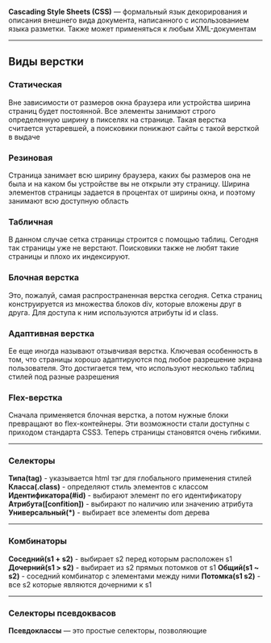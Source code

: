 **Cascading Style Sheets (CSS)** — формальный язык декорирования и описания внешнего вида документа, написанного с использованием языка разметки. Также может применяться к любым XML-документам

---

## Виды верстки

### Cтатическая

Вне зависимости от размеров окна браузера или устройства ширина страниц будет постоянной. Все элементы занимают строго определенную ширину в пикселях на странице. Такая верстка считается устаревшей, а поисковики понижают сайты с такой версткой в выдаче

### Резиновая

Страница занимает всю ширину браузера, каких бы размеров она не была и на каком бы устройстве вы не открыли эту страницу. Ширина элементов страницы задается в процентах от ширины окна, и поэтому занимают всю доступную область

### Табличная

В данном случае сетка страницы строится с помощью таблиц. Сегодня так страницы уже не верстают. Поисковики также не любят такие страницы и плохо их индексируют.

### Блочная верстка

Это, пожалуй, самая распространенная верстка сегодня. Сетка страниц конструируется из множества блоков div, которые вложены друг в друга. Для доступа к ним используются атрибуты id и class.

### Адаптивная верстка

Ее еще иногда называют отзывчивая верстка. Ключевая особенность в том, что страницы хорошо адаптируются под любое разрешение экрана пользователя. Это достигается тем, что используют несколько таблиц стилей под разные разрешения

### Flex-верстка

Сначала применяется блочная верстка, а потом нужные блоки превращают во flex-контейнеры. Эти возможности стали доступны с приходом стандарта CSS3. Теперь страницы становятся очень гибкими.

---

### Селекторы

**Типа(tag)** - указывается html тэг для глобального применения стилей **Класса(.class)** - определяют стиль элементов с классом **Идентификатора(#id)** - выбирают элемент по его идентификатору **Атрибута(\[confition])** - выбирают по наличию или значению атрибута **Универсальный(*)** - выбирает все элементы dom дерева

---

### Комбинаторы

**Соседний(s1 + s2)** - выбирает s2 перед которым расположен s1
**Дочерний(s1 > s2)** - выбирает из s2 прямых потомков от s1 
**Общий(s1 ~ s2)** - соседний комбинатор с элементами между ними 
**Потомка(s1 s2)** - все s2 которые являются дочерними к s1

---

### Селекторы псевдоквасов

**Псевдоклассы** — это простые селекторы, позволяющие